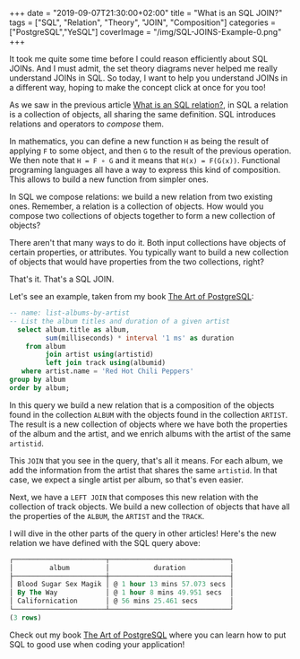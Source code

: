 +++
date = "2019-09-07T21:30:00+02:00"
title = "What is an SQL JOIN?"
tags = ["SQL", "Relation", "Theory", "JOIN", "Composition"]
categories = ["PostgreSQL","YeSQL"]
coverImage = "/img/SQL-JOINS-Example-0.png"
+++

It took me quite some time before I could reason efficiently about SQL
JOINs. And I must admit, the set theory diagrams never helped me really
understand JOINs in SQL. So today, I want to help you understand JOINs in a
different way, hoping to make the concept click at once for you too!

<!--more-->

As we saw in the previous article [What is an SQL
relation?](/blog/2019-09-sql-relations/), in SQL a relation is a collection
of objects, all sharing the same definition. SQL introduces relations and
operators to *compose* them.

In mathematics, you can define a new function `H` as being the result of
applying `F` to some object, and then `G` to the result of the previous
operation. We then note that `H = F ∘ G` and it means that `H(x) = F(G(x))`.
Functional programing languages all have a way to express this kind of
composition. This allows to build a new function from simpler ones.

In SQL we compose relations: we build a new relation from two existing ones.
Remember, a relation is a collection of objects. How would you compose two
collections of objects together to form a new collection of objects?

There aren't that many ways to do it. Both input collections have objects of
certain properties, or attributes. You typically want to build a new
collection of objects that would have properties from the two collections,
right?

That's it. That's a SQL JOIN.

Let's see an example, taken from my book [The Art of
PostgreSQL](https://theartofpostgresql.com):

~~~ sql
-- name: list-albums-by-artist
-- List the album titles and duration of a given artist
  select album.title as album,
         sum(milliseconds) * interval '1 ms' as duration
    from album
         join artist using(artistid)
         left join track using(albumid)
   where artist.name = 'Red Hot Chili Peppers'
group by album
order by album;
~~~

In this query we build a new relation that is a composition of the objects
found in the collection `ALBUM` with the objects found in the collection
`ARTIST`. The result is a new collection of objects where we have both the
properties of the album and the artist, and we enrich albums with the artist
of the same `artistid`.

This `JOIN` that you see in the query, that's all it means. For each album,
we add the information from the artist that shares the same `artistid`. In
that case, we expect a single artist per album, so that's even easier.

Next, we have a `LEFT JOIN` that composes this new relation with the
collection of track objects. We build a new collection of objects that have
all the properties of the `ALBUM`, the `ARTIST` and the `TRACK`.

I will dive in the other parts of the query in other articles! Here's the
new relation we have defined with the SQL query above:

~~~ sql
┌───────────────────────┬──────────────────────────────┐
│         album         │           duration           │
├───────────────────────┼──────────────────────────────┤
│ Blood Sugar Sex Magik │ @ 1 hour 13 mins 57.073 secs │
│ By The Way            │ @ 1 hour 8 mins 49.951 secs  │
│ Californication       │ @ 56 mins 25.461 secs        │
└───────────────────────┴──────────────────────────────┘
(3 rows)
~~~

Check out my book [The Art of PostgreSQL](https://theartofpostgresql.com)
where you can learn how to put SQL to good use when coding your application!
